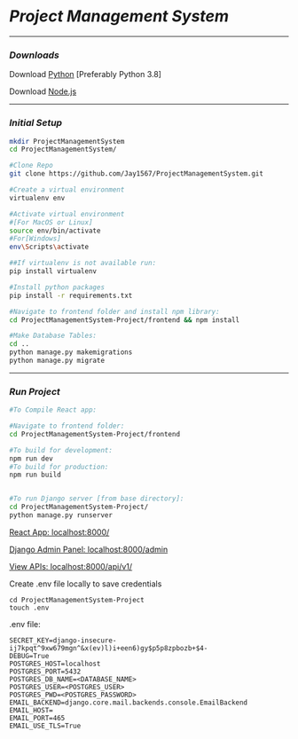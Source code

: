 # _Project Management System_

---
### _Downloads_

Download [Python](https://www.python.org/downloads/release/python-397/)  [Preferably Python 3.8]

Download [Node.js](https://nodejs.org/en/)

---
### _Initial Setup_ 
```bash
mkdir ProjectManagementSystem 
cd ProjectManagementSystem/

#Clone Repo
git clone https://github.com/Jay1567/ProjectManagementSystem.git

#Create a virtual environment 
virtualenv env

#Activate virtual environment
#[For MacOS or Linux]
source env/bin/activate
#For[Windows]
env\Scripts\activate

##If virtualenv is not available run:
pip install virtualenv

#Install python packages
pip install -r requirements.txt 

#Navigate to frontend folder and install npm library:
cd ProjectManagementSystem-Project/frontend && npm install

#Make Database Tables:
cd ..
python manage.py makemigrations
python manage.py migrate
```

---
### _Run Project_ 

```bash
#To Compile React app:

#Navigate to frontend folder:
cd ProjectManagementSystem-Project/frontend

#To build for development:
npm run dev
#To build for production:
npm run build


#To run Django server [from base directory]:
cd ProjectManagementSystem-Project/
python manage.py runserver
```

[React App: localhost:8000/](localhost:8000/)

[Django Admin Panel: localhost:8000/admin](localhost:8000/admin)

[View APIs: localhost:8000/api/v1/](localhost:8000/api/v1/)

Create .env file locally to save credentials 
```shell
cd ProjectManagementSystem-Project
touch .env 
```

.env file:
```shell
SECRET_KEY=django-insecure-ij7kpqt^9xw679mgn^&x(ev)l)i+een6)gy$p5p8zpbozb+$4-
DEBUG=True
POSTGRES_HOST=localhost
POSTGRES_PORT=5432
POSTGRES_DB_NAME=<DATABASE_NAME>
POSTGRES_USER=<POSTGRES_USER>
POSTGRES_PWD=<POSTGRES_PASSWORD>
EMAIL_BACKEND=django.core.mail.backends.console.EmailBackend
EMAIL_HOST=
EMAIL_PORT=465
EMAIL_USE_TLS=True
```